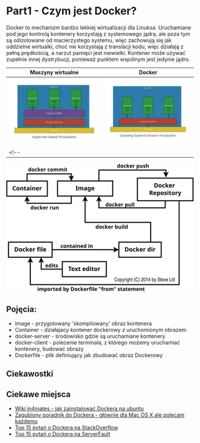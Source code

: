 # Part1 - Czym jest Docker?
Docker to mechanizm bardzo lekkiej wirtualizacji dla Linuksa. Uruchamiane pod jego kontrolą kontenery korzystają z systemowego jądra, ale poza tym są odizolowane od macierzystego systemu, więc zachowują się jak oddzielne wirtualki, choć nie korzystają z translacji kodu, więc działają z pełną prędkością, a narzut pamięci jest niewielki. Kontener może używać zupełnie innej dystrybucji, ponieważ punktem wspólnym jest jedynie jądro.

| Maszyny wirtualne | Docker |
|-|-|
| ![Image](hypervisor-based-virtualization.jpg) | ![Image](os-virtualization.jpg)|
<!-- | | ![Image](docker_stack.png) | -->

![Image](docker_commands_diagram.svg)

## Pojęcia:
 * Image - przygotowany 'skompilowany' obraz kontenera
 * Container - działajacy kontener dockerowy z uruchomionym obrazem
 * docker-server - środowisko gdzie są uruchamiane kontenery
 * docker-client - polecenie terminala, z którego możemy uruchamiać kontenery, budować obrazy
 * Dockerfile - plik definiujący jak zbudować obraz Dockerowy

## Ciekawostki


## Ciekawe miejsca
 * [Wiki in4mates - jak zainstalować Dockera na ubuntu ](https://redmine.in4mates.com/projects/in4mates/wiki/Docker)
 * [Zagubiony poradnik do Dockera - głównie dla Mac OS X ale polecam każdemu](https://viget.com/extend/how-to-use-docker-on-os-x-the-missing-guide)
 * [Top 15 pytań o Dockera na StackOverflow](http://stackoverflow.com/questions/tagged/docker?sort=votes&pageSize=15)
 * [Top 15 pytań o Dockera na ServerFault](http://serverfault.com/questions/tagged/docker?sort=votes&pageSize=15)
